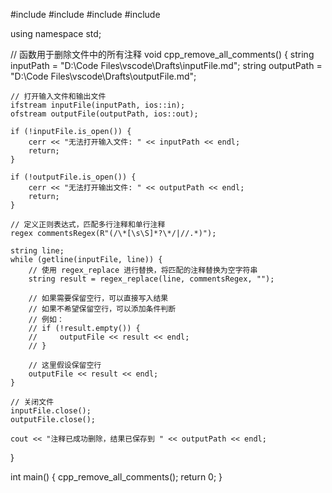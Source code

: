 #include <iostream>
#include <fstream>
#include <string>
#include <regex>

using namespace std;

// 函数用于删除文件中的所有注释
void cpp_remove_all_comments() {
    string inputPath = "D:\\Code Files\\vscode\\Drafts\\inputFile.md";
    string outputPath = "D:\\Code Files\\vscode\\Drafts\\outputFile.md";
    
    // 打开输入文件和输出文件
    ifstream inputFile(inputPath, ios::in);
    ofstream outputFile(outputPath, ios::out);
    
    if (!inputFile.is_open()) {
        cerr << "无法打开输入文件: " << inputPath << endl;
        return;
    }
    
    if (!outputFile.is_open()) {
        cerr << "无法打开输出文件: " << outputPath << endl;
        return;
    }
    
    // 定义正则表达式，匹配多行注释和单行注释
    regex commentsRegex(R"(/\*[\s\S]*?\*/|//.*)");
    
    string line;
    while (getline(inputFile, line)) {
        // 使用 regex_replace 进行替换，将匹配的注释替换为空字符串
        string result = regex_replace(line, commentsRegex, "");
        
        // 如果需要保留空行，可以直接写入结果
        // 如果不希望保留空行，可以添加条件判断
        // 例如：
        // if (!result.empty()) {
        //     outputFile << result << endl;
        // }
        
        // 这里假设保留空行
        outputFile << result << endl;
    }
    
    // 关闭文件
    inputFile.close();
    outputFile.close();
    
    cout << "注释已成功删除，结果已保存到 " << outputPath << endl;
}

int main() {
    cpp_remove_all_comments();
    return 0;
}
